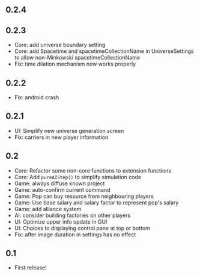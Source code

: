 ## 0.2.4


## 0.2.3

* Core: add universe boundary setting
* Core: add Spacetime and spacetimeCollectionName in UniverseSettings to allow non-Minkowski spacetimeCollectionName
* Fix: time dilation mechanism now works properly

## 0.2.2

* Fix: android crash

## 0.2.1

* UI: Simplify new universe generation screen
* Fix: carriers in new player information

## 0.2

* Core: Refactor some non-core functions to extension functions
* Core: Add `pureAIStep()` to simplify simulation code
* Game: always diffuse known project
* Game: auto-confirm current command
* Game: Pop can buy resource from neighbouring players
* Game: Use base salary and salary factor to represent pop's salary
* Game: add alliance system
* AI: consider building factories on other players
* UI: Optimize upper info update in GUI
* UI: Choices to displaying control pane at top or bottom
* Fix: after image duration in settings has no effect

## 0.1

* First release!
